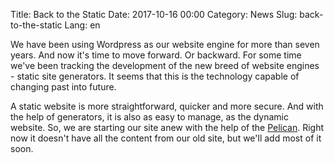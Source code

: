 Title: Back to the Static
Date: 2017-10-16 00:00
Category: News
Slug: back-to-the-static
Lang: en

We have been using Wordpress as our website engine for more than seven years. And now it's time to move forward. Or backward.
For some time we've been tracking the development of the new breed of website engines - static site generators.
It seems that this is the technology capable of changing past into future.

A static website is more straightforward, quicker and more secure. And with the help of generators, it is also as easy to manage, as the dynamic website.
So, we are starting our site anew with the help of the [Pelican](https://blog.getpelican.com/).
Right now it doesn't have all the content from our old site, but we'll add most of it soon.